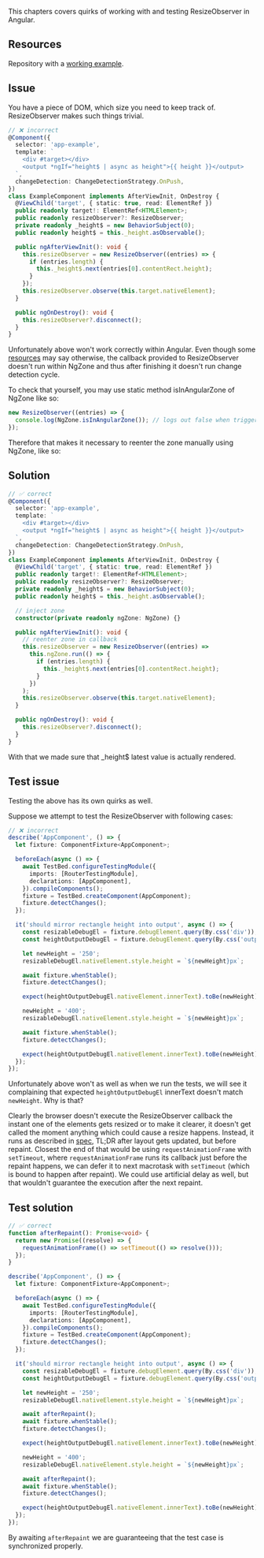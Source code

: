This chapters covers quirks of working with and testing ResizeObserver in Angular.

## Resources

Repository with a [working example](https://github.com/infinum/JS-ResizeObserver-Angular).

## Issue

You have a piece of DOM, which size you need to keep track of. ResizeObserver makes such things trivial.

```ts
// ❌ incorrect
@Component({
  selector: 'app-example',
  template: `
    <div #target></div>
    <output *ngIf="height$ | async as height">{{ height }}</output>
  `,
  changeDetection: ChangeDetectionStrategy.OnPush,
})
class ExampleComponent implements AfterViewInit, OnDestroy {
  @ViewChild('target', { static: true, read: ElementRef })
  public readonly target!: ElementRef<HTMLElement>;
  public readonly resizeObserver?: ResizeObserver;
  private readonly _height$ = new BehaviorSubject(0);
  public readonly height$ = this._height.asObservable();

  public ngAfterViewInit(): void {
    this.resizeObserver = new ResizeObserver((entries) => {
      if (entries.length) {
        this._height$.next(entries[0].contentRect.height);
      }
    });
    this.resizeObserver.observe(this.target.nativeElement);
  }

  public ngOnDestroy(): void {
    this.resizeObserver?.disconnect();
  }
}
```

Unfortunately above won't work correctly within Angular. Even though some [resources](https://github.com/angular/zone.js/issues/1011) may say otherwise, the callback provided to ResizeObserver doesn't run within NgZone and thus after finishing it doesn't run change detection cycle.

To check that yourself, you may use static method isInAngularZone of NgZone like so:

```ts
new ResizeObserver((entries) => {
  console.log(NgZone.isInAngularZone()); // logs out false when triggered
});
```

Therefore that makes it necessary to reenter the zone manually using NgZone, like so:

## Solution

```ts
// ✅ correct
@Component({
  selector: 'app-example',
  template: `
    <div #target></div>
    <output *ngIf="height$ | async as height">{{ height }}</output>
  `,
  changeDetection: ChangeDetectionStrategy.OnPush,
})
class ExampleComponent implements AfterViewInit, OnDestroy {
  @ViewChild('target', { static: true, read: ElementRef })
  public readonly target!: ElementRef<HTMLElement>;
  public readonly resizeObserver?: ResizeObserver;
  private readonly _height$ = new BehaviorSubject(0);
  public readonly height$ = this._height.asObservable();

  // inject zone
  constructor(private readonly ngZone: NgZone) {}

  public ngAfterViewInit(): void {
    // reenter zone in callback
    this.resizeObserver = new ResizeObserver((entries) =>
      this.ngZone.run(() => {
        if (entries.length) {
          this._height$.next(entries[0].contentRect.height);
        }
      })
    );
    this.resizeObserver.observe(this.target.nativeElement);
  }

  public ngOnDestroy(): void {
    this.resizeObserver?.disconnect();
  }
}
```

With that we made sure that \_height$ latest value is actually rendered.

## Test issue

Testing the above has its own quirks as well.

Suppose we attempt to test the ResizeObserver with following cases:

```ts
// ❌ incorrect
describe('AppComponent', () => {
  let fixture: ComponentFixture<AppComponent>;

  beforeEach(async () => {
    await TestBed.configureTestingModule({
      imports: [RouterTestingModule],
      declarations: [AppComponent],
    }).compileComponents();
    fixture = TestBed.createComponent(AppComponent);
    fixture.detectChanges();
  });

  it('should mirror rectangle height into output', async () => {
    const resizableDebugEl = fixture.debugElement.query(By.css('div'));
    const heightOutputDebugEl = fixture.debugElement.query(By.css('output'));

    let newHeight = '250';
    resizableDebugEl.nativeElement.style.height = `${newHeight}px`;

    await fixture.whenStable();
    fixture.detectChanges();

    expect(heightOutputDebugEl.nativeElement.innerText).toBe(newHeight);

    newHeight = '400';
    resizableDebugEl.nativeElement.style.height = `${newHeight}px`;

    await fixture.whenStable();
    fixture.detectChanges();

    expect(heightOutputDebugEl.nativeElement.innerText).toBe(newHeight);
  });
});
```

Unfortunately above won't as well as when we run the tests, we will see it complaining that expected `heightOutputDebugEl` innerText doesn't match `newHeight`. Why is that?

Clearly the browser doesn't execute the ResizeObserver callback the instant one of the elements gets resized or to make it clearer, it doesn't get called the moment anything which could cause a resize happens. Instead, it runs as described in [spec](https://www.w3.org/TR/resize-observer/#html-event-loop), TL;DR after layout gets updated, but before repaint. Closest the end of that would be using `requestAnimationFrame` with `setTimeout`, where `requestAnimationFrame` runs its callback just before the repaint happens, we can defer it to next macrotask with `setTimeout` (which is bound to happen after repaint). We could use artificial delay as well, but that wouldn't guarantee the execution after the next repaint.

## Test solution

```ts
// ✅ correct
function afterRepaint(): Promise<void> {
  return new Promise((resolve) => {
    requestAnimationFrame(() => setTimeout(() => resolve()));
  });
}

describe('AppComponent', () => {
  let fixture: ComponentFixture<AppComponent>;

  beforeEach(async () => {
    await TestBed.configureTestingModule({
      imports: [RouterTestingModule],
      declarations: [AppComponent],
    }).compileComponents();
    fixture = TestBed.createComponent(AppComponent);
    fixture.detectChanges();
  });

  it('should mirror rectangle height into output', async () => {
    const resizableDebugEl = fixture.debugElement.query(By.css('div'));
    const heightOutputDebugEl = fixture.debugElement.query(By.css('output'));

    let newHeight = '250';
    resizableDebugEl.nativeElement.style.height = `${newHeight}px`;

    await afterRepaint();
    await fixture.whenStable();
    fixture.detectChanges();

    expect(heightOutputDebugEl.nativeElement.innerText).toBe(newHeight);

    newHeight = '400';
    resizableDebugEl.nativeElement.style.height = `${newHeight}px`;

    await afterRepaint();
    await fixture.whenStable();
    fixture.detectChanges();

    expect(heightOutputDebugEl.nativeElement.innerText).toBe(newHeight);
  });
});
```

By awaiting `afterRepaint` we are guaranteeing that the test case is synchronized properly.
